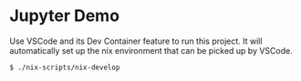 Jupyter Demo
============

Use VSCode and its Dev Container feature to run this project. It will automatically set up the nix environment that can be picked up by VSCode.

```
$ ./nix-scripts/nix-develop
```
